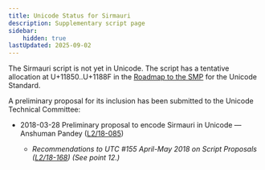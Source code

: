 ```yaml
---
title: Unicode Status for Sirmauri
description: Supplementary script page
sidebar:
    hidden: true
lastUpdated: 2025-09-02
---
```


The Sirmauri script is not yet in Unicode. The script has a tentative allocation at U+11850..U+1188F in the [Roadmap to the SMP](http://www.unicode.org/roadmaps/smp/) for the Unicode Standard.

[comment]: # (end of intro)

[comment]: # (start of blocks)



[comment]: # (end of blocks)

[comment]: # (start of chars)



[comment]: # (end of chars)

[comment]: # (start of rest)

A preliminary proposal for its inclusion has been submitted to the Unicode Technical Committee:

- 2018-03-28 Preliminary proposal to encode Sirmauri in Unicode — Anshuman Pandey ([L2/18-085](http://www.unicode.org/cgi-bin/GetMatchingDocs.pl?L2/18-085))

  - _Recommendations to UTC #155 April-May 2018 on Script Proposals ([L2/18-168](http://www.unicode.org/L2/L2018/18168-script-rec.pdf)) (See point 12.)_
